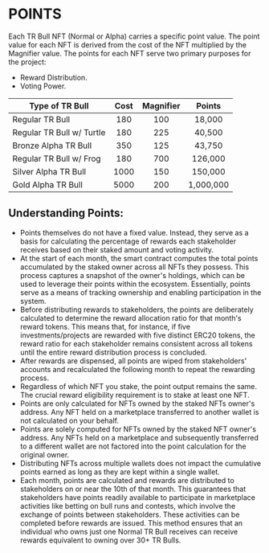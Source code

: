 # POINTS



Each TR Bull NFT (Normal or Alpha) carries a specific point value. The point value for each NFT is derived from the cost of the NFT multiplied by the Magnifier value. The points for each NFT serve two primary purposes for the project:

* Reward Distribution.
* Voting Power.

| Type of TR Bull           | Cost | Magnifier |   Points  |
| ------------------------- | :--: | :-------: | :-------: |
| Regular TR Bull           |  180 |    100    |   18,000  |
| Regular TR Bull w/ Turtle |  180 |    225    |   40,500  |
| Bronze Alpha TR Bull      |  350 |    125    |   43,750  |
| Regular TR Bull w/ Frog   |  180 |    700    |  126,000  |
| Silver Alpha TR Bull      | 1000 |    150    |  150,000  |
| Gold Alpha TR Bull        | 5000 |    200    | 1,000,000 |



## Understanding Points:

* Points themselves do not have a fixed value. Instead, they serve as a basis for calculating the percentage of rewards each stakeholder receives based on their staked amount and voting activity.
* At the start of each month, the smart contract computes the total points accumulated by the staked owner across all NFTs they possess. This process captures a snapshot of the owner's holdings, which can be used to leverage their points within the ecosystem. Essentially, points serve as a means of tracking ownership and enabling participation in the system.&#x20;
* Before distributing rewards to stakeholders, the points are deliberately calculated to determine the reward allocation ratio for that month's reward tokens. This means that, for instance, if five investments/projects are rewarded with five distinct ERC20 tokens, the reward ratio for each stakeholder remains consistent across all tokens until the entire reward distribution process is concluded.&#x20;
* After rewards are dispensed, all points are wiped from stakeholders' accounts and recalculated the following month to repeat the rewarding process.
* Regardless of which NFT you stake, the point output remains the same. The crucial reward eligibility requirement is to stake at least one NFT.
* Points are only calculated for NFTs owned by the staked NFTs owner's address. Any NFT held on a marketplace transferred to another wallet is not calculated on your behalf.&#x20;
* Points are solely computed for NFTs owned by the staked NFT owner's address. Any NFTs held on a marketplace and subsequently transferred to a different wallet are not factored into the point calculation for the original owner.
* Distributing NFTs across multiple wallets does not impact the cumulative points earned as long as they are kept within a single wallet.
* Each month, points are calculated and rewards are distributed to stakeholders on or near the 10th of that month. This guarantees that stakeholders have points readily available to participate in marketplace activities like betting on bull runs and contests, which involve the exchange of points between stakeholders. These activities can be completed before rewards are issued. This method ensures that an individual who owns just one Normal TR Bull receives can receive rewards equivalent to owning over 30+ TR Bulls.
